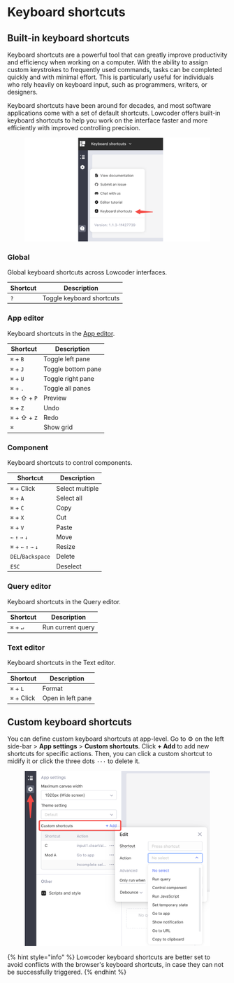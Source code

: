# Keyboard shortcuts

## Built-in keyboard shortcuts

Keyboard shortcuts are a powerful tool that can greatly improve productivity and efficiency when working on a computer. With the ability to assign custom keystrokes to frequently used commands, tasks can be completed quickly and with minimal effort. This is particularly useful for individuals who rely heavily on keyboard input, such as programmers, writers, or designers.

Keyboard shortcuts have been around for decades, and most software applications come with a set of default shortcuts. Lowcoder offers built-in keyboard shortcuts to help you work on the interface faster and more efficiently with improved controlling precision.

<figure><img src="../.gitbook/assets/keyboard-shortcuts-1.png" alt=""><figcaption></figcaption></figure>

### Global

Global keyboard shortcuts across Lowcoder interfaces.

| Shortcut | Description               |
| -------- | ------------------------- |
| `?`      | Toggle keyboard shortcuts |

### App editor

Keyboard shortcuts in the [App editor](keyboard-shortcuts.md#app-editor).

| Shortcut      | Description        |
| ------------- | ------------------ |
| `⌘` + `B`     | Toggle left pane   |
| `⌘` + `J`     | Toggle bottom pane |
| `⌘` + `U`     | Toggle right pane  |
| `⌘` + `.`     | Toggle all panes   |
| `⌘` + ⇧ + `P` | Preview            |
| `⌘` + `Z`     | Undo               |
| `⌘` + ⇧ + `Z` | Redo               |
| `⌘`           | Show grid          |

### Component

Keyboard shortcuts to control components.

| Shortcut              | Description     |
| --------------------- | --------------- |
| `⌘` + Click           | Select multiple |
| `⌘` + `A`             | Select all      |
| `⌘` + `C`             | Copy            |
| `⌘` + `X`             | Cut             |
| `⌘` + `V`             | Paste           |
| `←` `↑` `→` `↓`       | Move            |
| `⌘` + `←` `↑` `→` `↓` | Resize          |
| `DEL`/`Backspace`     | Delete          |
| `ESC`                 | Deselect        |

### Query editor

Keyboard shortcuts in the Query editor.

| Shortcut  | Description       |
| --------- | ----------------- |
| `⌘` + `↵` | Run current query |

### Text editor

Keyboard shortcuts in the Text editor.

| Shortcut    | Description       |
| ----------- | ----------------- |
| `⌘` + `L`   | Format            |
| `⌘` + Click | Open in left pane |

## Custom keyboard shortcuts

You can define custom keyboard shortcuts at app-level. Go to ⚙️ on the left side-bar > **App settings** > **Custom shortcuts**. Click **+ Add** to add new shortcuts for specific actions. Then, you can click a custom shortcut to midify it or click the three dots `···` to delete it.

<figure><img src="../.gitbook/assets/keyboard-shortcuts-2.png" alt=""><figcaption></figcaption></figure>

{% hint style="info" %}
Lowcoder keyboard shortcuts are better set to avoid conflicts with the browser's keyboard shortcuts, in case they can not be successfully triggered.
{% endhint %}

